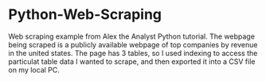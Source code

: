 # Python-Web-Scraping
Web scraping example from Alex the Analyst Python tutorial. The webpage being scraped is a publicly available webpage of top companies by revenue in the united states.
The page has 3 tables, so I used indexing to access the particulat table data I wanted to scrape, and then exported it into a CSV file on my local PC.
